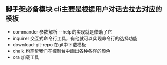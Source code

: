 ## 脚手架必备模块  cli主要是根据用户对话去拉去对应的模板
- commander      参数解析 --help的实现就是借助了它
- inquirer       交互式命令行工具，有他就可以实现命令行的选择功能
- download-git-repo  在git中下载模板  
- chalk   粉笔帮我们在控制台中画出各种各样的颜色
- ora     加载工具
